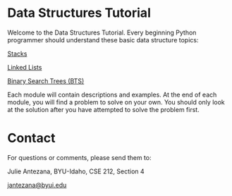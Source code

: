 # Data Structures Tutorial

Welcome to the Data Structures Tutorial. Every beginning Python programmer should understand these basic data structure topics:

[Stacks](./stacks/stacks-tutorial.md)

[Linked Lists](./linked-lists/linked-list-tutorial.md)

[Binary Search Trees (BTS)](./binary-search-trees/bst-tutorial.md)

Each module will contain descriptions and examples. At the end of each module, you will find a problem to solve on your own. You should only look at the solution after you have attempted to solve the problem first.

# Contact

For questions or comments, please send them to:

Julie Antezana, BYU-Idaho, CSE 212, Section 4

jantezana@byui.edu
